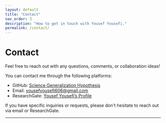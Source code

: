 ```yaml
---
layout: default
title: "Contact"
nav_order: 3
description: "How to get in touch with Yousef Yousefi."
permalink: /contact/
---
```


# Contact

Feel free to reach out with any questions, comments, or collaboration ideas!

You can contact me through the following platforms:

- GitHub: [Science Generalization Hypothesis](https://sgh-paradigm.github.io/Yousef-Yousefi/)
- Email: [yousefyousefi606@gmail.com](mailto:yousefyousefi606@gmail.com)
- ResearchGate: [Yousef Yousefi’s Profile](https://www.researchgate.net/profile/Yousef-Yousefi-7)

If you have specific inquiries or requests, please don't hesitate to reach out via email or ResearchGate.

---
